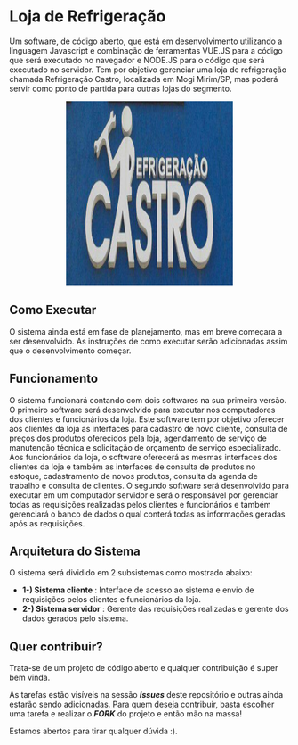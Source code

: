 # Loja de Refrigeração

Um software, de código aberto, que está em desenvolvimento utilizando a linguagem Javascript e combinação de ferramentas VUE.JS para a código que será executado no navegador e NODE.JS para o código que será executado no servidor. Tem por objetivo gerenciar uma loja de refrigeração chamada Refrigeração Castro, localizada em Mogi Mirim/SP, mas poderá servir como ponto de partida para outras lojas do segmento.

<p align="center">
  <img width="300" height="330" src="images/logo.png">
</p>

## Como Executar

O sistema ainda está em fase de planejamento, mas em breve começara a ser desenvolvido. As instruções de como executar serão adicionadas assim que o desenvolvimento começar.

## Funcionamento

O sistema funcionará contando com dois softwares na sua primeira versão. O primeiro software será desenvolvido para executar nos computadores dos clientes e funcionários da loja. Este software tem por objetivo oferecer aos clientes da loja as interfaces para cadastro de novo cliente, consulta de preços dos produtos oferecidos pela loja, agendamento de serviço de manutenção técnica e solicitação de orçamento de serviço especializado. Aos funcionários da loja, o software oferecerá as mesmas interfaces dos clientes da loja e também as interfaces de consulta de produtos no estoque, cadastramento de novos produtos, consulta da agenda de trabalho e consulta de clientes. O segundo software será desenvolvido para executar em um computador servidor e será o responsável por gerenciar todas as requisições realizadas pelos clientes e funcionários e também gerenciará o banco de dados o qual conterá todas as informações geradas após as requisições.

## Arquitetura do Sistema

O sistema será dividido em 2 subsistemas como mostrado abaixo:

- **1-) Sistema cliente**        : Interface de acesso ao sistema e envio de requisições pelos clientes e funcionários da loja.
- **2-) Sistema servidor**       : Gerente das requisições realizadas e gerente dos dados gerados pelo sistema.

## Quer contribuir?

Trata-se de um projeto de código aberto e qualquer contribuição é super bem vinda.

As tarefas estão visíveis na sessão **_Issues_** deste repositório e outras ainda estarão sendo adicionadas. Para quem deseja contribuir, basta escolher uma tarefa e realizar o **_FORK_** do projeto e então mão na massa!

Estamos abertos para tirar qualquer dúvida :).
